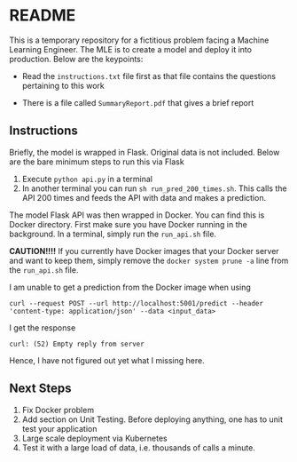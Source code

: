 # README

This is a temporary repository for a fictitious problem facing a Machine Learning Engineer. The MLE is to create a model and deploy it into production. Below are the keypoints:

- Read the `instructions.txt` file first as that file contains the questions pertaining to this work

- There is a file called `SummaryReport.pdf` that gives a brief report


## Instructions

Briefly, the model is wrapped in Flask. Original data is not included. Below are the bare minimum steps to run this via Flask

1. Execute `python api.py` in a terminal
2. In another terminal you can run `sh run_pred_200_times.sh`. This calls the API 200 times and feeds the API with data and makes a prediction.

The model Flask API was then wrapped in Docker. You can find this is Docker directory. First make sure you have Docker running in the background. In a terminal, simply run the `run_api.sh` file.

**CAUTION!!!!** If you currently have Docker images that your Docker server and want to keep them, simply remove the `docker system prune -a` line from the `run_api.sh` file. 

I am unable to get a prediction from the Docker image when using 

`curl --request POST --url http://localhost:5001/predict --header 'content-type: application/json' --data <input_data>`

I get the response

`curl: (52) Empty reply from server`

Hence, I have not figured out yet what I missing here.


## Next Steps

1. Fix Docker problem
2. Add section on Unit Testing. Before deploying anything, one has to unit test your application
3. Large scale deployment via Kubernetes
4. Test it with a large load of data, i.e. thousands of calls a minute.